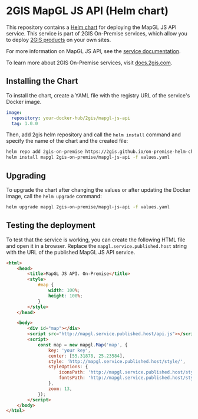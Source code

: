 # 2GIS MapGL JS API (Helm chart)

This repository contains a [Helm chart](https://helm.sh/docs/topics/charts/) for deploying the MapGL JS API service. This service is part of 2GIS On-Premise services, which allow you to deploy [2GIS products](https://dev.2gis.com/) on your own sites.

For more information on MapGL JS API, see the [service documentation](https://docs.2gis.com/en/on-premise/map).

To learn more about 2GIS On-Premise services, visit [docs.2gis.com](https://docs.2gis.com/en/on-premise/overview).

## Installing the Chart

To install the chart, create a YAML file with the registry URL of the service's Docker image.

```yaml
image:
  repository: your-docker-hub/2gis/mapgl-js-api
  tag: 1.0.0
```

Then, add 2gis helm repository and call the `helm install` command and specify the name of the chart and the created file:

```bash
helm repo add 2gis-on-premise https://2gis.github.io/on-premise-helm-charts
helm install mapgl 2gis-on-premise/mapgl-js-api -f values.yaml
```

## Upgrading

To upgrade the chart after changing the values or after updating the Docker image, call the `helm upgrade` command:

```bash
helm upgrade mapgl 2gis-on-premise/mapgl-js-api -f values.yaml
```

## Testing the deployment

To test that the service is working, you can create the following HTML file and open it in a browser. Replace the `mapgl.service.published.host` string with the URL of the published MapGL JS API service.

```html
<html>
    <head>
        <title>MapGL JS API. On-Premise</title>
        <style>
            #map {
                width: 100%;
                height: 100%;
            }
        </style>
    </head>

    <body>
        <div id="map"></div>
        <script src="http://mapgl.service.published.host/api.js"></script>
        <script>
            const map = new mapgl.Map('map', {
                key: 'your key',
                center: [55.31878, 25.23584],
                style: 'http://mapgl.service.published.host/style/',
                styleOptions: {
                    iconsPath: 'http://mapgl.service.published.host/style/images/',
                    fontsPath: 'http://mapgl.service.published.host/style/fonts/',
                },
                zoom: 13,
            });
        </script>
    </body>
</html>
```
